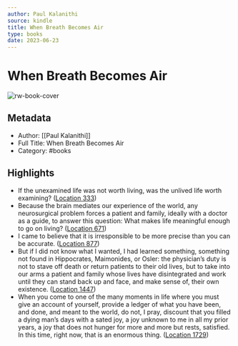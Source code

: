 ```yaml
---
author: Paul Kalanithi
source: kindle
title: When Breath Becomes Air
type: books
date: 2023-06-23
---
```

# When Breath Becomes Air

![rw-book-cover](https://images-na.ssl-images-amazon.com/images/I/41ZYX8t1OkL._SL200_.jpg)

## Metadata
- Author: [[Paul Kalanithi]]
- Full Title: When Breath Becomes Air
- Category: #books

## Highlights
- If the unexamined life was not worth living, was the unlived life worth examining? ([Location 333](https://readwise.io/to_kindle?action=open&asin=B0165X8WN2&location=333))
- Because the brain mediates our experience of the world, any neurosurgical problem forces a patient and family, ideally with a doctor as a guide, to answer this question: What makes life meaningful enough to go on living? ([Location 671](https://readwise.io/to_kindle?action=open&asin=B0165X8WN2&location=671))
- I came to believe that it is irresponsible to be more precise than you can be accurate. ([Location 877](https://readwise.io/to_kindle?action=open&asin=B0165X8WN2&location=877))
- But if I did not know what I wanted, I had learned something, something not found in Hippocrates, Maimonides, or Osler: the physician’s duty is not to stave off death or return patients to their old lives, but to take into our arms a patient and family whose lives have disintegrated and work until they can stand back up and face, and make sense of, their own existence. ([Location 1447](https://readwise.io/to_kindle?action=open&asin=B0165X8WN2&location=1447))
- When you come to one of the many moments in life where you must give an account of yourself, provide a ledger of what you have been, and done, and meant to the world, do not, I pray, discount that you filled a dying man’s days with a sated joy, a joy unknown to me in all my prior years, a joy that does not hunger for more and more but rests, satisfied. In this time, right now, that is an enormous thing. ([Location 1729](https://readwise.io/to_kindle?action=open&asin=B0165X8WN2&location=1729))
